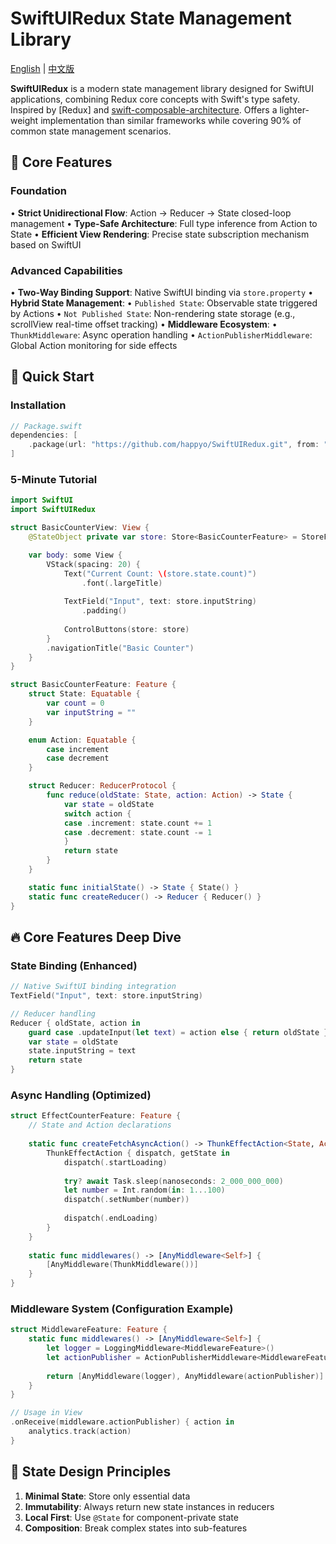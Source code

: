 # SwiftUIRedux State Management Library

[English](README.md) | [中文版](README.zh.md)

**SwiftUIRedux** is a modern state management library designed for SwiftUI applications, combining Redux core concepts with Swift's type safety. Inspired by [Redux] and [swift-composable-architecture](https://github.com/pointfreeco/swift-composable-architecture). Offers a lighter-weight implementation than similar frameworks while covering 90% of common state management scenarios.

## 🌟 Core Features

### Foundation
• **Strict Unidirectional Flow**: Action → Reducer → State closed-loop management
• **Type-Safe Architecture**: Full type inference from Action to State
• **Efficient View Rendering**: Precise state subscription mechanism based on SwiftUI

### Advanced Capabilities
• **Two-Way Binding Support**: Native SwiftUI binding via `store.property`
• **Hybrid State Management**:
  • `Published State`: Observable state triggered by Actions
  • `Not Published State`: Non-rendering state storage (e.g., scrollView real-time offset tracking)
• **Middleware Ecosystem**:
  • `ThunkMiddleware`: Async operation handling
  • `ActionPublisherMiddleware`: Global Action monitoring for side effects

## 🚀 Quick Start

### Installation
```swift
// Package.swift
dependencies: [
    .package(url: "https://github.com/happyo/SwiftUIRedux.git", from: "1.0.7")
]
```

### 5-Minute Tutorial
```swift
import SwiftUI
import SwiftUIRedux

struct BasicCounterView: View {
    @StateObject private var store: Store<BasicCounterFeature> = StoreFactory.createStore()

    var body: some View {
        VStack(spacing: 20) {
            Text("Current Count: \(store.state.count)")
                .font(.largeTitle)
            
            TextField("Input", text: store.inputString)
                .padding()
            
            ControlButtons(store: store)
        }
        .navigationTitle("Basic Counter")
    }
}

struct BasicCounterFeature: Feature {
    struct State: Equatable {
        var count = 0
        var inputString = ""
    }

    enum Action: Equatable {
        case increment
        case decrement
    }

    struct Reducer: ReducerProtocol {
        func reduce(oldState: State, action: Action) -> State {
            var state = oldState
            switch action {
            case .increment: state.count += 1
            case .decrement: state.count -= 1
            }
            return state
        }
    }

    static func initialState() -> State { State() }
    static func createReducer() -> Reducer { Reducer() }
}
```

## 🔥 Core Features Deep Dive

### State Binding (Enhanced)
```swift
// Native SwiftUI binding integration
TextField("Input", text: store.inputString)

// Reducer handling
Reducer { oldState, action in
    guard case .updateInput(let text) = action else { return oldState }
    var state = oldState
    state.inputString = text
    return state
}
```

### Async Handling (Optimized)
```swift
struct EffectCounterFeature: Feature {
    // State and Action declarations
    
    static func createFetchAsyncAction() -> ThunkEffectAction<State, Action> {
        ThunkEffectAction { dispatch, getState in
            dispatch(.startLoading)
            
            try? await Task.sleep(nanoseconds: 2_000_000_000)
            let number = Int.random(in: 1...100)
            dispatch(.setNumber(number))
            
            dispatch(.endLoading)
        }
    }
    
    static func middlewares() -> [AnyMiddleware<Self>] {
        [AnyMiddleware(ThunkMiddleware())]
    }
}
```

### Middleware System (Configuration Example)
```swift
struct MiddlewareFeature: Feature {
    static func middlewares() -> [AnyMiddleware<Self>] {
        let logger = LoggingMiddleware<MiddlewareFeature>()
        let actionPublisher = ActionPublisherMiddleware<MiddlewareFeature>()
        
        return [AnyMiddleware(logger), AnyMiddleware(actionPublisher)]
    }
}

// Usage in View
.onReceive(middleware.actionPublisher) { action in
    analytics.track(action)
}
```

## 🧠 State Design Principles
1. **Minimal State**: Store only essential data
2. **Immutability**: Always return new state instances in reducers
3. **Local First**: Use `@State` for component-private state
4. **Composition**: Break complex states into sub-features

